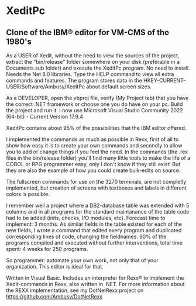 # XeditPc
Clone of the IBM® editor for VM-CMS of the 1980's
--------------------------------------------------


As a USER of Xedit, without the need to view the sources of the project, extract the "bin/release" folder somewhere on your disk (preferable in a Documents sub folder) and execute the XeditPc program. No need to install. Needs the Net 8.0 libraries. Type the HELP command to view all extra commands and features. The program stores data in the HKEY-CURRENT-USER/Software/Ambusy/XeditPc about default screen sizes.


As a DEVELOPER, open the vbproj file, verify (My Project tab) that you have the correct .NET framework or choose one you do have on your pc. Build the project and run it. I now use Microsoft Visual Studio Community 2022 (64-bit) - Current Version 17.9.4


XeditPc contains about 95% of the possibilities that the IBM editor offered. 

I implemented the commands as much as possible in Rexx, first of all to show how easy it is to create your own commands and secondly to allow you to add or change things if you feel the need. In the commands (the .rex files in the bin/release folder) you'll find many little tools to make the life of a COBOL or RPG programmer easy, only I don't know if they still exist! But they are also the example of how you could create bulk-edits on source. 

The fullscreen commands for use on the 3270 terminals, are not completly implemented, but creation of screens with textboxes and labels in different colors is possible.

I remember well a project where a DB2-database table was extended with 5 columns and in all programs for the standard maintanance of the table code had to be added (inits, checks, I/O modules, etc). Forecast time to implement: 3 months. As similar fields in the table existed for each of the new fields, I wrote a command that edited every program and duplicated corresponding lines of code, changing the fieldnames. 90% of the programs compiled and executed without further interventions, total time spent: 4 weeks for 250 programs. 

So programmer: automate your own work, not only that of your organization. This editor is ideal for that.

Written in Visual Basic. Includes an interpreter for Rexx® to implement the Xedit-commands in Rexx, also written in .NET. For more information about the REXX implementation, see my DotNetRexx project on https://github.com/Ambusy/DotNetRexx
